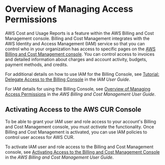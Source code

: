 # Overview of Managing Access Permissions<a name="control-access-billing"></a>

AWS Cost and Usage Reports is a feature within the AWS Billing and Cost Management console\. Billing and Cost Management integrates with the AWS Identity and Access Management \(IAM\) service so that you can control who in your organization has access to specific pages on the [AWS Billing and Cost Management console](https://console.aws.amazon.com/billing/home#/)\. You can control access to invoices and detailed information about charges and account activity, budgets, payment methods, and credits\.

For additional details on how to use IAM for the Billing Console, see [Tutorial: Delegate Access to the Billing Console](https://docs.aws.amazon.com/IAM/latest/UserGuide/tutorial_billing.html) in the *IAM User Guide*\.

For IAM details for using the Billing Console, see [Overview of Managing Access Permissions](https://docs.aws.amazon.com/awsaccountbilling/latest/aboutv2/control-access-billing.html) in the *AWS Billing and Cost Management User Guide*\.

## Activating Access to the AWS CUR Console<a name="ControllingAccessWebsite-Activate"></a>

To be able to grant your IAM user and role access to your account's Billing and Cost Management console, you must *activate* the functionality\. Once Billing and Cost Management is activated, you can use IAM policies to control user access for AWS CUR\.

To activate IAM user and role access to the Billing and Cost Management console, see [Activating Access to the Billing and Cost Management Console](https://docs.aws.amazon.com/awsaccountbilling/latest/aboutv2/control-access-billing.html) in the *AWS Billing and Cost Management User Guide*\.